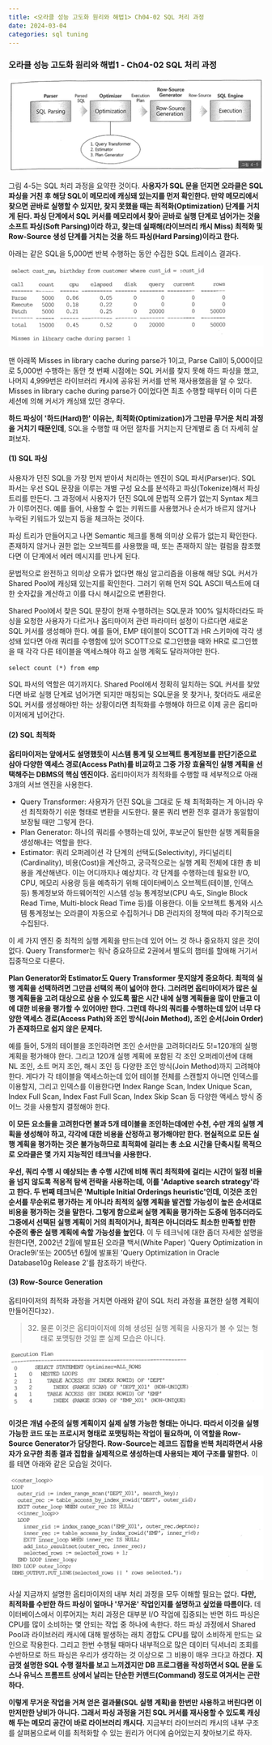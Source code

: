 ```yaml
---
title: <오라클 성능 고도화 원리와 해법1> Ch04-02 SQL 처리 과정
date: 2024-03-04
categories: sql tuning
---
```



### 오라클 성능 고도화 원리와 해법1 - Ch04-02 SQL 처리 과정

![](/assets/images/sqlp/sqlp1-04-02-img4-5.png)

그림 4-5는 SQL 처리 과정을 요약한 것이다. **사용자가 SQL 문을 던지면 오라클은 SQL 파싱을 거친 후 해당 SQL이 메모리에 캐싱돼 있는지를 먼저 확인한다. 만약 메모리에서 찾으면 곧바로 실행할 수 있지만, 찾지 못했을 때는 최적화(Optimization) 단계를 거치게 된다. 파싱 단계에서 SQL 커서를 메모리에서 찾아 곧바로 실행 단계로 넘어가는 것을 소프트 파싱(Soft Parsing)이라 하고, 찾는데 실패해(라이브러리 캐시 Miss) 최적화 및 Row-Source 생성 단계를 거치는 것을 하드 파싱(Hard Parsing)이라고 한다.**

아래는 같은 SQL을 5,000번 반복 수행하는 동안 수집한 SQL 트레이스 결과다.

![](/assets/images/sqlp/sqlp1-04-02-trace1.png)

맨 아래쪽 Misses in library cache during parse가 1이고, Parse Call이 5,000이므로 5,000번 수행하는 동안 첫 번째 시점에는 SQL 커서를 찾지 못해 하드 파싱을 했고, 나머지 4,999번은 라이브러리 캐시에 공유된 커서를 반복 재사용했음을 알 수 있다. Misses in library cache during parse가 0이었다면 최초 수행할 때부터 이미 다른 세션에 의해 커서가 캐싱돼 있던 경우다.

**하드 파싱이 '하드(Hard)한' 이유는, 최적화(Optimization)가 그만큼 무거운 처리 과정을 거치기 때문인데**, SQL을 수행할 때 어떤 절차를 거치는지 단계별로 좀 더 자세히 살펴보자.

#### (1) SQL 파싱

사용자가 던진 SQL을 가장 먼저 받아서 처리하는 엔진이 SQL 파서(Parser)다. SQL 파서는 우선 SQL 문장을 이루는 개별 구성 요소를 분석하고 파싱(Tokenize)해서 파싱 트리를 만든다. 그 과정에서 사용자가 던진 SQL에 문법적 오류가 없는지 Syntax 체크가 이루어진다. 예를 들어, 사용할 수 없는 키워드를 사용했거나 순서가 바르지 않거나 누락된 키워드가 있는지 등을 체크하는 것이다.

파싱 트리가 만들어지고 나면 Semantic 체크를 통해 의미상 오류가 없는지 확인한다. 존재하지 않거나 권한 없는 오브젝트를 사용했을 때, 또는 존재하지 않는 컬럼을 참조했다면 이 단계에서 에러 메시지를 만나게 된다.

문법적으로 완전하고 의미상 오류가 없다면 해싱 알고리즘을 이용해 해당 SQL 커서가 Shared Pool에 캐싱돼 있는지를 확인한다. 그러기 위해 먼저 SQL ASCII 텍스트에 대한 숫자값을 계산하고 이를 다시 해시값으로 변환한다.

Shared Pool에서 찾은 SQL 문장이 현재 수행하려는 SQL문과 100% 일치하더라도 파싱을 요청한 사용자가 다르거나 옵티마이저 관련 파라미터 설정이 다르다면 새로운 SQL 커서를 생성해야 한다. 예를 들어, EMP 테이블이 SCOTT과 HR 스키마에 각각 생성돼 있다면 아래 쿼리를 수행함에 있어 SCOTT으로 로그인했을 때와 HR로 로그인했을 때 각각 다른 테이블을 액세스해야 하고 실행 계획도 달라져야만 한다.

`select count (*) from emp`

SQL 파서의 역할은 여기까지다. Shared Pool에서 정확히 일치하는 SQL 커서를 찾았다면 바로 실행 단계로 넘어가면 되지만 매칭되는 SQL문을 못 찾거나, 찾더라도 새로운 SQL 커서를 생성해야만 하는 상황이라면 최적화를 수행해야 하므로 이제 공은 옵티마이저에게 넘어간다.

#### (2) SQL 최적화

**옵티마이저는 앞에서도 설명했듯이 시스템 통계 및 오브젝트 통계정보를 판단기준으로 삼아 다양한 액세스 경로(Access Path)를 비교하고 그중 가장 효율적인 실행 계획을 선택해주는 DBMS의 핵심 엔진이다.** 옵티마이저가 최적화를 수행할 때 세부적으로 아래 3개의 서브 엔진을 사용한다.

- Query Transformer: 사용자가 던진 SQL을 그대로 둔 채 최적화하는 게 아니라 우선 최적화하기 쉬운 형태로 변환을 시도한다. 물론 쿼리 변환 전후 결과가 동일함이 보장될 때만 그렇게 한다.
- Plan Generator: 하나의 쿼리를 수행하는데 있어, 후보군이 될만한 실행 계획들을 생성해내는 역할을 한다.
- Estimator: 쿼리 오퍼레이션 각 단계의 선택도(Selectivity), 카디널리티(Cardinality), 비용(Cost)을 계산하고, 궁극적으로는 실행 계획 전체에 대한 총 비용을 계산해낸다. 이는 어디까지나 예상치다. 각 단계를 수행하는데 필요한 I/O, CPU, 메모리 사용량 등을 예측하기 위해 데이터베이스 오브젝트(테이블, 인덱스 등) 통계정보와 하드웨어적인 시스템 성능 통계정보(CPU 속도, Single Block Read Time, Multi-block Read Time 등)를 이용한다. 이들 오브젝트 통계와 시스템 통계정보는 오라클이 자동으로 수집하거나 DB 관리자의 정책에 따라 주기적으로 수집된다.

이 세 가지 엔진 중 최적의 실행 계획을 만드는데 있어 어느 것 하나 중요하지 않은 것이 없다. Query Transformer는 워낙 중요하므로 2권에서 별도의 챕터를 할애해 거기서 집중적으로 다룬다.

**Plan Generator와 Estimator도 Query Transformer 못지않게 중요하다. 최적의 실행 계획을 선택하려면 그만큼 선택의 폭이 넓어야 한다. 그러려면 옵티마이저가 많은 실행 계획들을 고려 대상으로 삼을 수 있도록 짧은 시간 내에 실행 계획들을 많이 만들고 이에 대한 비용을 평가할 수 있어야만 한다. 그런데 하나의 쿼리를 수행하는데 있어 너무 다양한 액세스 경로(Access Path)와 조인 방식(Join Method), 조인 순서(Join Order)가 존재하므로 쉽지 않은 문제다.**

예를 들어, 5개의 테이블을 조인하려면 조인 순서만을 고려하더라도 5!=120개의 실행 계획을 평가해야 한다. 그리고 120개 실행 계획에 포함된 각 조인 오퍼레이션에 대해 NL 조인, 소트 머지 조인, 해시 조인 등 다양한 조인 방식(Join Method)까지 고려해야 한다. 게다가 각 테이블을 액세스하는데 있어 테이블 전체를 스캔할지 아니면 인덱스를 이용할지, 그리고 인덱스를 이용한다면 Index Range Scan, Index Unique Scan, Index Full Scan, Index Fast Full Scan, Index Skip Scan 등 다양한 액세스 방식 중 어느 것을 사용할지 결정해야 한다.

**이 모든 요소들을 고려한다면 불과 5개 테이블을 조인하는데에만 수천, 수만 개의 실행 계획을 생성해야 하고, 각각에 대한 비용을 산정하고 평가해야만 한다. 현실적으로 모든 실행 계획을 평가하는 것은 불가능하므로 최적화에 걸리는 총 소요 시간을 단축시킬 목적으로 오라클은 몇 가지 지능적인 테크닉을 사용한다.**

**우선, 쿼리 수행 시 예상되는 총 수행 시간에 비해 쿼리 최적화에 걸리는 시간이 일정 비율을 넘지 않도록 적응적 탐색 전략을 사용하는데, 이를 'Adaptive search strategy'라고 한다. 두 번째 테크닉은 'Multiple Initial Orderings heuristic'인데, 이것은 조인 순서를 무순위로 평가하는 게 아니라 최적의 실행 계획을 발견할 가능성이 높은 순서대로 비용을 평가하는 것을 말한다. 그렇게 함으로써 실행 계획을 평가하는 도중에 멈추더라도 그중에서 선택된 실행 계획이 거의 최적이거나, 최적은 아니더라도 최소한 만족할 만한 수준의 좋은 실행 계획에 속할 가능성을 높인다.** 이 두 테크닉에 대한 좀더 자세한 설명을 원한다면, 2002년 2월에 발표된 오라클 백서(White Paper) 'Query Optimization in Oracle9i'또는 2005년 6월에 발표된 'Query Optimization in Oracle Database10g Release 2'를 참조하기 바란다.

#### (3) Row-Source Generation

옵티마이저의 최적화 과정을 거치면 아래와 같이 SQL 처리 과정을 표현한 실행 계획이 만들어진다`32)`.

>	32) 물론 이것은 옵티마이저에 의해 생성된 실행 계획을 사용자가 볼 수 있는 형태로 포맷팅한 것일 뿐 실제 모습은 아니다.

![](/assets/images/sqlp/sqlp1-04-02-3-EP1.png)

**이것은 개념 수준의 실행 계획이지 실제 실행 가능한 형태는 아니다. 따라서 이것을 실행 가능한 코드 또는 프로시저 형태로 포맷팅하는 작업이 필요하며, 이 역할을 Row-Source Generator가 담당한다. Row-Source는 레코드 집합을 반복 처리하면서 사용자가 요구한 최종 결과 집합을 실제적으로 생성하는데 사용되는 제어 구조를 말한다.** 이를 테면 아래와 같은 모습일 것이다.

![](/assets/images/sqlp/sqlp1-04-02-3-RS1.png)

사실 지금까지 설명한 옵티마이저의 내부 처리 과정을 모두 이해할 필요는 없다. **다만, 최적화를 수반한 하드 파싱이 얼마나 '무거운' 작업인지를 설명하고 싶었을 따름이다.** 데이터베이스에서 이루어지는 처리 과정은 대부분 I/O 작업에 집중되는 반면 하드 파싱은 CPU를 많이 소비하는 몇 안되는 작업 중 하나에 속한다. 하드 파싱 과정에서 Shared Pool과 라이브러리 캐시에 대해 발생하는 래치 경합도 CPU를 많이 소비하게 만드는 요인으로 작용한다. 그리고 한번 수행될 때마다 내부적으로 많은 데이터 딕셔너리 조회를 수반하므로 하드 파싱은 우리가 생각하는 것 이상으로 그 비용이 매우 크다고 하겠다. **지금껏 설명한 SQL 수행 절차를 보고 느끼겠지만 DB 프로그램을 작성하면서 SQL 문을 도스나 유닉스 프롬프트 상에서 날리는 단순한 커맨드(Command) 정도로 여겨서는 곤란하다.**

**이렇게 무거운 작업을 거쳐 얻은 결과물(SQL 실행 계획)을 한번만 사용하고 버린다면 이만저만한 낭비가 아니다. 그래서 파싱 과정을 거친 SQL 커서를 재사용할 수 있도록 캐싱해 두는 메모리 공간이 바로 라이브러리 캐시다.** 지금부터 라이브러리 캐시의 내부 구조를 살펴봄으로써 이를 최적화할 수 있는 원리가 어디에 숨어있는지 찾아보기로 하자.

